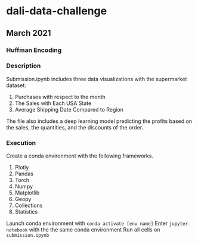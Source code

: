 # dali-data-challenge
## March 2021

### Huffman Encoding

### Description

Submission.ipynb includes three data visualizations with the supermarket dataset:
1. Purchases with respect to the month
2. The Sales with Each USA State 
3. Average Shipping Date Compared to Region

The file also includes a deep learning model predicting the profits based on  the sales, the quantities, and the discounts of the order.

### Execution
Create a conda environment with the following frameworks.
1. Plotly
2. Pandas
3. Torch
4. Numpy
5. Matplotlib
6. Geopy
7. Collections
8. Statistics

Launch conda environment with `conda activate [env name]`
Enter `jupyter-notebook` with the the same conda environment
Run all cells on `submission.ipynb`
